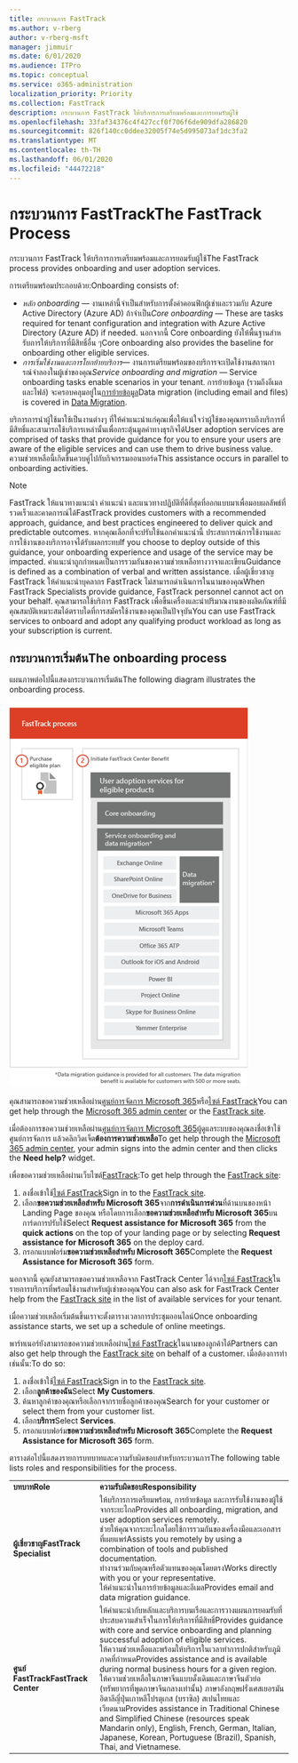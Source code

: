 ```yaml
---
title: กระบวนการ FastTrack
ms.author: v-rberg
author: v-rberg-msft
manager: jimmuir
ms.date: 6/01/2020
ms.audience: ITPro
ms.topic: conceptual
ms.service: o365-administration
localization_priority: Priority
ms.collection: FastTrack
description: กระบวนการ FastTrack ให้บริการการเตรียมพร้อมและการยอมรับผู้ใช้
ms.openlocfilehash: 33faf34376c4f427ccf0f706f6de909dfa286820
ms.sourcegitcommit: 826f140cc0ddee32005f74e5d995073af1dc3fa2
ms.translationtype: MT
ms.contentlocale: th-TH
ms.lasthandoff: 06/01/2020
ms.locfileid: "44472218"
---
```

# <a name="the-fasttrack-process"></a><span data-ttu-id="b4b2a-103">กระบวนการ FastTrack</span><span class="sxs-lookup"><span data-stu-id="b4b2a-103">The FastTrack Process</span></span>

<span data-ttu-id="b4b2a-104">กระบวนการ FastTrack ให้บริการการเตรียมพร้อมและการยอมรับผู้ใช้</span><span class="sxs-lookup"><span data-stu-id="b4b2a-104">The FastTrack process provides onboarding and user adoption services.</span></span> 
  
<span data-ttu-id="b4b2a-105">การเตรียมพร้อมประกอบด้วย:</span><span class="sxs-lookup"><span data-stu-id="b4b2a-105">Onboarding consists of:</span></span>
  
- <span data-ttu-id="b4b2a-106">*หลัก onboarding* — งานเหล่านี้จําเป็นสําหรับการตั้งค่าคอนฟิกผู้เช่าและรวมกับ Azure Active Directory (Azure AD) ถ้าจําเป็น</span><span class="sxs-lookup"><span data-stu-id="b4b2a-106">*Core onboarding* — These are tasks required for tenant configuration and integration with Azure Active Directory (Azure AD) if needed.</span></span> <span data-ttu-id="b4b2a-107">นอกจากนี้ Core onboarding ยังให้พื้นฐานสําหรับการให้บริการที่มีสิทธิ์อื่น ๆ</span><span class="sxs-lookup"><span data-stu-id="b4b2a-107">Core onboarding also provides the baseline for onboarding other eligible services.</span></span> 
- <span data-ttu-id="b4b2a-108">*การเริ่มใช้งานและการโยกย้ายบริการ*— งานการเตรียมพร้อมของบริการจะเปิดใช้งานสถานการณ์จําลองในผู้เช่าของคุณ</span><span class="sxs-lookup"><span data-stu-id="b4b2a-108">*Service onboarding and migration* — Service onboarding tasks enable scenarios in your tenant.</span></span> <span data-ttu-id="b4b2a-109">การย้ายข้อมูล (รวมถึงอีเมลและไฟล์) จะครอบคลุมอยู่ใน[การย้ายข้อมูล](O365-data-migration.md)</span><span class="sxs-lookup"><span data-stu-id="b4b2a-109">Data migration (including email and files) is covered in [Data Migration](O365-data-migration.md).</span></span> 
    
<span data-ttu-id="b4b2a-110">บริการการนําผู้ใช้มาใช้เป็นงานต่างๆ ที่ให้คําแนะนําแก่คุณเพื่อให้แน่ใจว่าผู้ใช้ของคุณทราบถึงบริการที่มีสิทธิ์และสามารถใช้บริการเหล่านั้นเพื่อกระตุ้นมูลค่าทางธุรกิจได้</span><span class="sxs-lookup"><span data-stu-id="b4b2a-110">User adoption services are comprised of tasks that provide guidance for you to ensure your users are aware of the eligible services and can use them to drive business value.</span></span> <span data-ttu-id="b4b2a-111">ความช่วยเหลือนี้เกิดขึ้นควบคู่ไปกับกิจกรรมออนบอร์ด</span><span class="sxs-lookup"><span data-stu-id="b4b2a-111">This assistance occurs in parallel to onboarding activities.</span></span>
  
> [!NOTE]
> <span data-ttu-id="b4b2a-112">FastTrack ให้แนวทางแนะนํา คําแนะนํา และแนวทางปฏิบัติที่ดีที่สุดที่ออกแบบมาเพื่อมอบผลลัพธ์ที่รวดเร็วและคาดการณ์ได้</span><span class="sxs-lookup"><span data-stu-id="b4b2a-112">FastTrack provides customers with a recommended approach, guidance, and best practices engineered to deliver quick and predictable outcomes.</span></span> <span data-ttu-id="b4b2a-113">หากคุณเลือกที่จะปรับใช้นอกคําแนะนํานี้ ประสบการณ์การใช้งานและการใช้งานของบริการอาจได้รับผลกระทบ</span><span class="sxs-lookup"><span data-stu-id="b4b2a-113">If you choose to deploy outside of this guidance, your onboarding experience and usage of the service may be impacted.</span></span> <span data-ttu-id="b4b2a-114">คําแนะนําถูกกําหนดเป็นการรวมกันของความช่วยเหลือทางวาจาและเขียน</span><span class="sxs-lookup"><span data-stu-id="b4b2a-114">Guidance is defined as a combination of verbal and written assistance.</span></span> <span data-ttu-id="b4b2a-115">เมื่อผู้เชี่ยวชาญ FastTrack ให้คําแนะนําบุคลากร FastTrack ไม่สามารถดําเนินการในนามของคุณ</span><span class="sxs-lookup"><span data-stu-id="b4b2a-115">When FastTrack Specialists provide guidance, FastTrack personnel cannot act on your behalf.</span></span> <span data-ttu-id="b4b2a-116">คุณสามารถใช้บริการ FastTrack เพื่อขึ้นเครื่องและนําปริมาณงานของผลิตภัณฑ์ที่มีคุณสมบัติเหมาะสมได้ตราบใดที่การสมัครใช้งานของคุณเป็นปัจจุบัน</span><span class="sxs-lookup"><span data-stu-id="b4b2a-116">You can use FastTrack services to onboard and adopt any qualifying product workload as long as your subscription is current.</span></span> 
  
## <a name="the-onboarding-process"></a><span data-ttu-id="b4b2a-117">กระบวนการเริ่มต้น</span><span class="sxs-lookup"><span data-stu-id="b4b2a-117">The onboarding process</span></span>

<span data-ttu-id="b4b2a-118">แผนภาพต่อไปนี้แสดงกระบวนการเริ่มต้น</span><span class="sxs-lookup"><span data-stu-id="b4b2a-118">The following diagram illustrates the onboarding process.</span></span>
  
![ไทม์ไลน์สําหรับการใช้ประโยชน์บนเครื่องบิน](media/o365-onboarding-timeline-m365-apps.png)
  
<span data-ttu-id="b4b2a-120">คุณสามารถขอความช่วยเหลือผ่าน[ศูนย์การจัดการ Microsoft 365](https://go.microsoft.com/fwlink/?linkid=2032704)หรือ[ไซต์ FastTrack](https://go.microsoft.com/fwlink/?linkid=780698)</span><span class="sxs-lookup"><span data-stu-id="b4b2a-120">You can get help through the [Microsoft 365 admin center](https://go.microsoft.com/fwlink/?linkid=2032704) or the [FastTrack site](https://go.microsoft.com/fwlink/?linkid=780698).</span></span> 

<span data-ttu-id="b4b2a-121">เมื่อต้องการขอความช่วยเหลือผ่าน[ศูนย์การจัดการ Microsoft 365](https://go.microsoft.com/fwlink/?linkid=2032704)ผู้ดูแลระบบของคุณลงชื่อเข้าใช้ศูนย์การจัดการ แล้วคลิกวิดเจ็ต**ต้องการความช่วยเหลือ**</span><span class="sxs-lookup"><span data-stu-id="b4b2a-121">To get help through the [Microsoft 365 admin center](https://go.microsoft.com/fwlink/?linkid=2032704), your admin signs into the admin center and then clicks the **Need help?** widget.</span></span> 

<span data-ttu-id="b4b2a-122">เพื่อขอความช่วยเหลือผ่านเว็บไซต์[FastTrack](https://go.microsoft.com/fwlink/?linkid=780698):</span><span class="sxs-lookup"><span data-stu-id="b4b2a-122">To get help through the [FastTrack site](https://go.microsoft.com/fwlink/?linkid=780698):</span></span> 
1.    <span data-ttu-id="b4b2a-123">ลงชื่อเข้าใช้[ไซต์ FastTrack](https://go.microsoft.com/fwlink/?linkid=780698)</span><span class="sxs-lookup"><span data-stu-id="b4b2a-123">Sign in to the [FastTrack site](https://go.microsoft.com/fwlink/?linkid=780698).</span></span> 
2.    <span data-ttu-id="b4b2a-124">เลือก**ขอความช่วยเหลือสําหรับ Microsoft 365**จาก**การดําเนินการด่วน**ที่ด้านบนของหน้า Landing Page ของคุณ หรือโดยการเลือก**ขอความช่วยเหลือสําหรับ Microsoft 365**บนการ์ดการปรับใช้</span><span class="sxs-lookup"><span data-stu-id="b4b2a-124">Select **Request assistance for Microsoft 365** from the **quick actions** on the top of your landing page or by selecting **Request assistance for Microsoft 365** on the deploy card.</span></span>
3.    <span data-ttu-id="b4b2a-125">กรอกแบบฟอร์ม**ขอความช่วยเหลือสําหรับ Microsoft 365**</span><span class="sxs-lookup"><span data-stu-id="b4b2a-125">Complete the **Request Assistance for Microsoft 365** form.</span></span> 
  
 <span data-ttu-id="b4b2a-126">นอกจากนี้ คุณยังสามารถขอความช่วยเหลือจาก FastTrack Center ได้จาก[ไซต์ FastTrack](https://go.microsoft.com/fwlink/?linkid=780698)ในรายการบริการที่พร้อมใช้งานสําหรับผู้เช่าของคุณ</span><span class="sxs-lookup"><span data-stu-id="b4b2a-126">You can also ask for FastTrack Center help from the [FastTrack site](https://go.microsoft.com/fwlink/?linkid=780698) in the list of available services for your tenant.</span></span> 
    
 <span data-ttu-id="b4b2a-127">เมื่อความช่วยเหลือเริ่มต้นขึ้นเราจะตั้งตารางเวลาการประชุมออนไลน์</span><span class="sxs-lookup"><span data-stu-id="b4b2a-127">Once onboarding assistance starts, we set up a schedule of online meetings.</span></span>
    
<span data-ttu-id="b4b2a-128">พาร์ทเนอร์ยังสามารถขอความช่วยเหลือผ่าน[ไซต์ FastTrack](https://go.microsoft.com/fwlink/?linkid=780698)ในนามของลูกค้าได้</span><span class="sxs-lookup"><span data-stu-id="b4b2a-128">Partners can also get help through the [FastTrack site](https://go.microsoft.com/fwlink/?linkid=780698) on behalf of a customer.</span></span> <span data-ttu-id="b4b2a-129">เมื่อต้องการทําเช่นนั้น:</span><span class="sxs-lookup"><span data-stu-id="b4b2a-129">To do so:</span></span>
1.    <span data-ttu-id="b4b2a-130">ลงชื่อเข้าใช้[ไซต์ FastTrack](https://go.microsoft.com/fwlink/?linkid=780698)</span><span class="sxs-lookup"><span data-stu-id="b4b2a-130">Sign in to the [FastTrack site](https://go.microsoft.com/fwlink/?linkid=780698).</span></span> 
2.    <span data-ttu-id="b4b2a-131">เลือก**ลูกค้าของฉัน**</span><span class="sxs-lookup"><span data-stu-id="b4b2a-131">Select **My Customers**.</span></span>
3.    <span data-ttu-id="b4b2a-132">ค้นหาลูกค้าของคุณหรือเลือกจากรายชื่อลูกค้าของคุณ</span><span class="sxs-lookup"><span data-stu-id="b4b2a-132">Search for your customer or select them from your customer list.</span></span>
4.    <span data-ttu-id="b4b2a-133">เลือก**บริการ**</span><span class="sxs-lookup"><span data-stu-id="b4b2a-133">Select **Services**.</span></span>
5.    <span data-ttu-id="b4b2a-134">กรอกแบบฟอร์ม**ขอความช่วยเหลือสําหรับ Microsoft 365**</span><span class="sxs-lookup"><span data-stu-id="b4b2a-134">Complete the **Request Assistance for Microsoft 365** form.</span></span> 

<span data-ttu-id="b4b2a-135">ตารางต่อไปนี้แสดงรายการบทบาทและความรับผิดชอบสําหรับกระบวนการ</span><span class="sxs-lookup"><span data-stu-id="b4b2a-135">The following table lists roles and responsibilities for the process.</span></span>
    
|||
|:-----|:-----|
|<span data-ttu-id="b4b2a-136">**บทบาท**</span><span class="sxs-lookup"><span data-stu-id="b4b2a-136">**Role**</span></span> <br/> |<span data-ttu-id="b4b2a-137">**ความรับผิดชอบ**</span><span class="sxs-lookup"><span data-stu-id="b4b2a-137">**Responsibility**</span></span> <br/> |
|<span data-ttu-id="b4b2a-138">**ผู้เชี่ยวชาญ**</span><span class="sxs-lookup"><span data-stu-id="b4b2a-138">**FastTrack Specialist**</span></span> <br/> |<span data-ttu-id="b4b2a-139">ให้บริการการเตรียมพร้อม, การย้ายข้อมูล และการรับใช้งานของผู้ใช้จากระยะไกล</span><span class="sxs-lookup"><span data-stu-id="b4b2a-139">Provides all onboarding, migration, and user adoption services remotely.</span></span>  <br/> <span data-ttu-id="b4b2a-140">ช่วยให้คุณจากระยะไกลโดยใช้การรวมกันของเครื่องมือและเอกสารที่เผยแพร่</span><span class="sxs-lookup"><span data-stu-id="b4b2a-140">Assists you remotely by using a combination of tools and published documentation.</span></span> <br/> <span data-ttu-id="b4b2a-141">ทํางานร่วมกับคุณหรือตัวแทนของคุณโดยตรง</span><span class="sxs-lookup"><span data-stu-id="b4b2a-141">Works directly with you or your representative.</span></span> <br/> <span data-ttu-id="b4b2a-142">ให้คําแนะนําในการย้ายข้อมูลและอีเมล</span><span class="sxs-lookup"><span data-stu-id="b4b2a-142">Provides email and data migration guidance.</span></span>|
|<span data-ttu-id="b4b2a-143">**ศูนย์ FastTrack**</span><span class="sxs-lookup"><span data-stu-id="b4b2a-143">**FastTrack Center**</span></span>  <br/> |<span data-ttu-id="b4b2a-144">ให้คําแนะนํากับหลักและบริการบนเรือและการวางแผนการยอมรับที่ประสบความสําเร็จในการให้บริการที่มีสิทธิ์</span><span class="sxs-lookup"><span data-stu-id="b4b2a-144">Provides guidance with core and service onboarding and planning successful adoption of eligible services.</span></span>  <br/> <span data-ttu-id="b4b2a-145">ให้ความช่วยเหลือและพร้อมให้บริการในเวลาทําการปกติสําหรับภูมิภาคที่กําหนด</span><span class="sxs-lookup"><span data-stu-id="b4b2a-145">Provides assistance and is available during normal business hours for a given region.</span></span> <br/> <span data-ttu-id="b4b2a-146">ให้ความช่วยเหลือในภาษาจีนแบบดั้งเดิมและภาษาจีนตัวย่อ (ทรัพยากรที่พูดภาษาจีนกลางเท่านั้น) ภาษาอังกฤษฝรั่งเศสเยอรมันอิตาลีญี่ปุ่นเกาหลีโปรตุเกส (บราซิล) สเปนไทยและเวียดนาม</span><span class="sxs-lookup"><span data-stu-id="b4b2a-146">Provides assistance in Traditional Chinese and Simplified Chinese (resources speak Mandarin only), English, French, German, Italian, Japanese, Korean, Portuguese (Brazil), Spanish, Thai, and Vietnamese.</span></span>|

